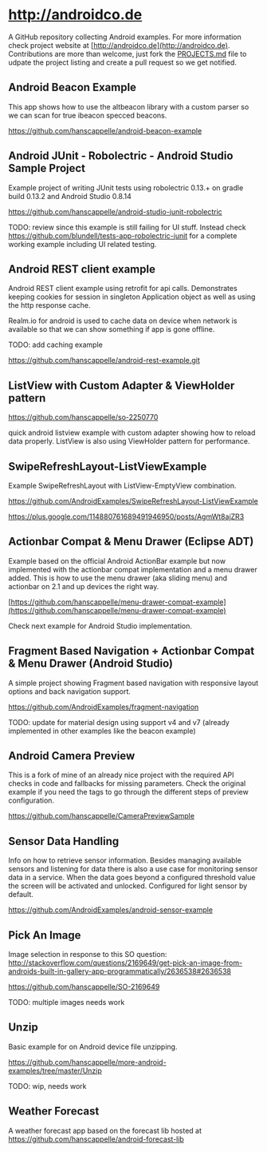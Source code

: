 # http://androidco.de 

A GitHub repository collecting Android examples. For more information check project website at [http://androidco.de](http://androidco.de). Contributions are more than welcome, just fork the [PROJECTS.md](https://github.com/AndroidExamples/androidco.de/blob/master/PROJECTS.md) file to udpate the project listing and create a pull request so we get notified. 

## Android Beacon Example

This app shows how to use the altbeacon library with a custom parser so we can scan for true ibeacon specced beacons.

https://github.com/hanscappelle/android-beacon-example

## Android JUnit - Robolectric - Android Studio Sample Project

Example project of writing JUnit tests using robolectric 0.13.+ on gradle build 0.13.2 and Android Studio 0.8.14

https://github.com/hanscappelle/android-studio-junit-robolectric

TODO: review since this example is still failing for UI stuff. Instead check https://github.com/blundell/tests-app-robolectric-junit for a complete working example including UI related testing.

## Android REST client example

Android REST client example using retrofit for api calls. Demonstrates keeping cookies for session
in singleton Application object as well as using the http response cache.

Realm.io for android is used to cache data on device when network is available so that we can show
something if app is gone offline.

TODO: add caching example

https://github.com/hanscappelle/android-rest-example.git

## ListView with Custom Adapter & ViewHolder pattern

https://github.com/hanscappelle/so-2250770

quick android listview example with custom adapter showing how to reload data properly. ListView is also using ViewHolder pattern for performance.

## SwipeRefreshLayout-ListViewExample

Example SwipeRefreshLayout with ListView-EmptyView combination.

https://github.com/AndroidExamples/SwipeRefreshLayout-ListViewExample

https://plus.google.com/114880761689491946950/posts/AgmWt8ajZR3

## Actionbar Compat & Menu Drawer (Eclipse ADT)

Example based on the official Android ActionBar example but now implemented with the actionbar compat implementation and a menu drawer added. This is how to use the menu drawer (aka sliding menu) and actionbar on 2.1 and up devices the right way. 

[https://github.com/hanscappelle/menu-drawer-compat-example](https://github.com/hanscappelle/menu-drawer-compat-example)

Check next example for Android Studio implementation.

## Fragment Based Navigation + Actionbar Compat & Menu Drawer (Android Studio)

A simple project showing Fragment based navigation with responsive layout options and back navigation support.

https://github.com/AndroidExamples/fragment-navigation

TODO: update for material design using support v4 and v7 (already implemented in other examples like the beacon example)

## Android Camera Preview 

This is a fork of mine of an already nice project with the required API checks in code and fallbacks for missing parameters. Check the original example if you need the tags to go through the different steps of preview configuration. 

https://github.com/hanscappelle/CameraPreviewSample

## Sensor Data Handling

Info on how to retrieve sensor information. Besides managing available sensors and listening for data there is also a use case for monitoring sensor data in a service. When the data goes beyond a configured threshold value the screen will be activated and unlocked. Configured for light sensor by default.

https://github.com/AndroidExamples/android-sensor-example

## Pick An Image

Image selection in response to this SO question: http://stackoverflow.com/questions/2169649/get-pick-an-image-from-androids-built-in-gallery-app-programmatically/2636538#2636538

https://github.com/hanscappelle/SO-2169649

TODO: multiple images needs work

## Unzip

Basic example for on Android device file unzipping.

https://github.com/hanscappelle/more-android-examples/tree/master/Unzip

TODO: wip, needs work

## Weather Forecast

A weather forecast app based on the forecast lib hosted at https://github.com/hanscappelle/android-forecast-lib

